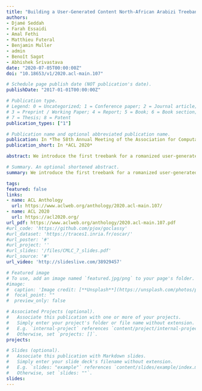 ```yaml
---
title: "Building a User-Generated Content North-African Arabizi Treebank: Tackling Hell"
authors:
- Djamé Seddah
- Farah Essaidi
- Amal Fethi
- Matthieu Futeral
- Benjamin Muller
- admin
- Benoît Sagot
- Abhishek Srivastava
date: "2020-07-05T00:00:00Z"
doi: "10.18653/v1/2020.acl-main.107"

# Schedule page publish date (NOT publication's date).
publishDate: "2017-01-01T00:00:00Z"

# Publication type.
# Legend: 0 = Uncategorized; 1 = Conference paper; 2 = Journal article;
# 3 = Preprint / Working Paper; 4 = Report; 5 = Book; 6 = Book section;
# 7 = Thesis; 8 = Patent
publication_types: ["1"]

# Publication name and optional abbreviated publication name.
publication: In *The 58th Annual Meeting of the Association for Computational Linguistics*
publication_short: In *ACL 2020*

abstract: We introduce the first treebank for a romanized user-generated content variety of Algerian, a North-African Arabic dialect. Made of 1500 sentences, fully annotated in morpho-syntax and Universal Dependency syntax, with full translation at both the word and the sentence levels, this treebank is made freely available. It is supplemented with 50k. unlabeled sentences collected from Common Crawl and web-crawled data using intensive data-mining techniques. Preliminary experiments demonstrate its usefulness for POS tagging and dependency parsing.

# Summary. An optional shortened abstract.
summary: We introduce the first treebank for a romanized user-generated content variety of Algerian, a North-African Arabic dialect.

tags:
featured: false
links:
- name: ACL Anthology
  url: https://www.aclweb.org/anthology/2020.acl-main.107/
- name: ACL 2020
  url: https://acl2020.org/
url_pdf: https://www.aclweb.org/anthology/2020.acl-main.107.pdf
#url_code: 'https://github.com/pjox/goclassy'
#url_dataset: 'https://traces1.inria.fr/oscar/'
#url_poster: '#'
#url_project: ''
#url_slides: '/files/CMLC_7_slides.pdf'
#url_source: '#'
url_video: 'http://slideslive.com/38929457'

# Featured image
# To use, add an image named `featured.jpg/png` to your page's folder. 
#image:
#  caption: 'Image credit: [**Unsplash**](https://unsplash.com/photos/pLCdAaMFLTE)'
#  focal_point: ""
#  preview_only: false

# Associated Projects (optional).
#   Associate this publication with one or more of your projects.
#   Simply enter your project's folder or file name without extension.
#   E.g. `internal-project` references `content/project/internal-project/index.md`.
#   Otherwise, set `projects: []`.
projects:

# Slides (optional).
#   Associate this publication with Markdown slides.
#   Simply enter your slide deck's filename without extension.
#   E.g. `slides: "example"` references `content/slides/example/index.md`.
#   Otherwise, set `slides: ""`.
slides:
---
```

